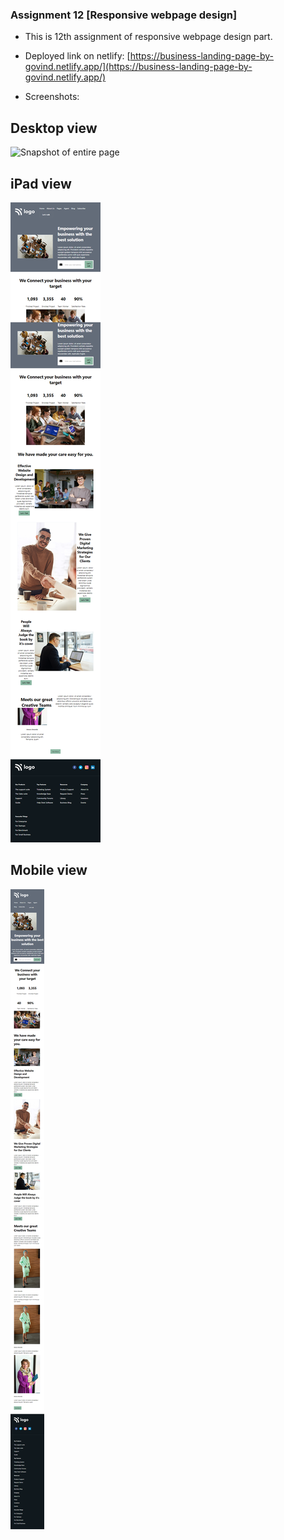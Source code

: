 ### Assignment 12 [Responsive webpage design]

- This is 12th assignment of responsive webpage design part.
- Deployed link on netlify:
  [https://business-landing-page-by-govind.netlify.app/](https://business-landing-page-by-govind.netlify.app/)
  
 - Screenshots:
    
 ## Desktop view
    
   ![Snapshot of entire page](https://github.com/govind-magar-999/webpage-assignment-12/blob/main/fullpage-desktop.png)

 ## iPad view
    
   ![Snapshot of entire page](https://github.com/govind-magar-999/webpage-assignment-12/blob/main/fullpage-ipad.png)
   
 ## Mobile view
    
   ![Snapshot of entire page](https://github.com/govind-magar-999/webpage-assignment-12/blob/main/fullpage-mobile.png)
